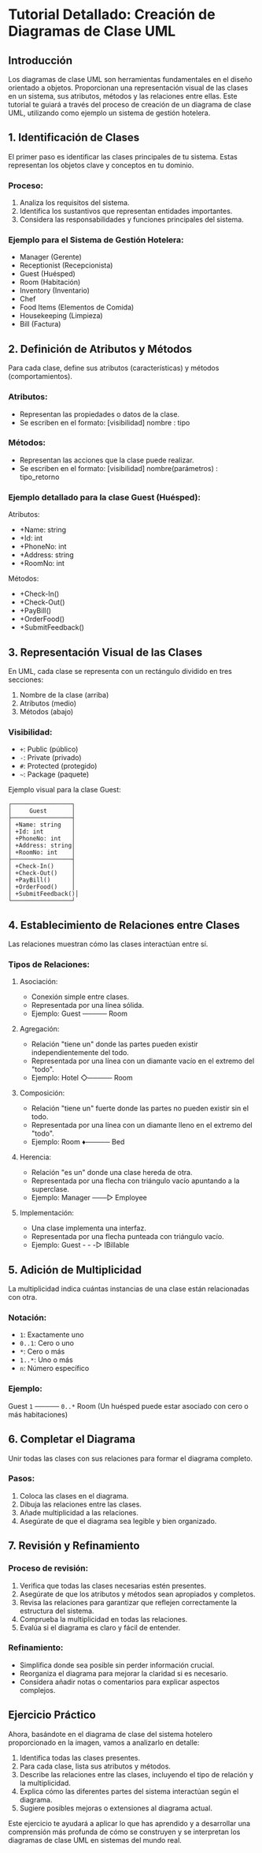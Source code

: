# Tutorial Detallado: Creación de Diagramas de Clase UML

## Introducción

Los diagramas de clase UML son herramientas fundamentales en el diseño orientado a objetos. Proporcionan una representación visual de las clases en un sistema, sus atributos, métodos y las relaciones entre ellas. Este tutorial te guiará a través del proceso de creación de un diagrama de clase UML, utilizando como ejemplo un sistema de gestión hotelera.

## 1. Identificación de Clases

El primer paso es identificar las clases principales de tu sistema. Estas representan los objetos clave y conceptos en tu dominio.

### Proceso:
1. Analiza los requisitos del sistema.
2. Identifica los sustantivos que representan entidades importantes.
3. Considera las responsabilidades y funciones principales del sistema.

### Ejemplo para el Sistema de Gestión Hotelera:
- Manager (Gerente)
- Receptionist (Recepcionista)
- Guest (Huésped)
- Room (Habitación)
- Inventory (Inventario)
- Chef
- Food Items (Elementos de Comida)
- Housekeeping (Limpieza)
- Bill (Factura)

## 2. Definición de Atributos y Métodos

Para cada clase, define sus atributos (características) y métodos (comportamientos).

### Atributos:
- Representan las propiedades o datos de la clase.
- Se escriben en el formato: [visibilidad] nombre : tipo

### Métodos:
- Representan las acciones que la clase puede realizar.
- Se escriben en el formato: [visibilidad] nombre(parámetros) : tipo_retorno

### Ejemplo detallado para la clase Guest (Huésped):

Atributos:
- +Name: string
- +Id: int
- +PhoneNo: int
- +Address: string
- +RoomNo: int

Métodos:
- +Check-In()
- +Check-Out()
- +PayBill()
- +OrderFood()
- +SubmitFeedback()

## 3. Representación Visual de las Clases

En UML, cada clase se representa con un rectángulo dividido en tres secciones:

1. Nombre de la clase (arriba)
2. Atributos (medio)
3. Métodos (abajo)

### Visibilidad:
- `+`: Public (público)
- `-`: Private (privado)
- `#`: Protected (protegido)
- `~`: Package (paquete)

Ejemplo visual para la clase Guest:

```
┌─────────────────┐
│     Guest       │
├─────────────────┤
│ +Name: string   │
│ +Id: int        │
│ +PhoneNo: int   │
│ +Address: string│
│ +RoomNo: int    │
├─────────────────┤
│ +Check-In()     │
│ +Check-Out()    │
│ +PayBill()      │
│ +OrderFood()    │
│ +SubmitFeedback()│
└─────────────────┘
```


## 4. Establecimiento de Relaciones entre Clases

Las relaciones muestran cómo las clases interactúan entre sí.

### Tipos de Relaciones:

1. Asociación: 
   - Conexión simple entre clases.
   - Representada por una línea sólida.
   - Ejemplo: Guest ───── Room

2. Agregación:
   - Relación "tiene un" donde las partes pueden existir independientemente del todo.
   - Representada por una línea con un diamante vacío en el extremo del "todo".
   - Ejemplo: Hotel ◇───── Room

3. Composición:
   - Relación "tiene un" fuerte donde las partes no pueden existir sin el todo.
   - Representada por una línea con un diamante lleno en el extremo del "todo".
   - Ejemplo: Room ♦───── Bed

4. Herencia:
   - Relación "es un" donde una clase hereda de otra.
   - Representada por una flecha con triángulo vacío apuntando a la superclase.
   - Ejemplo: Manager ───▷ Employee

5. Implementación:
   - Una clase implementa una interfaz.
   - Representada por una flecha punteada con triángulo vacío.
   - Ejemplo: Guest - - -▷ IBillable

## 5. Adición de Multiplicidad

La multiplicidad indica cuántas instancias de una clase están relacionadas con otra.

### Notación:
- `1`: Exactamente uno
- `0..1`: Cero o uno
- `*`: Cero o más
- `1..*`: Uno o más
- `n`: Número específico

### Ejemplo:
Guest `1` ───── `0..*` Room
(Un huésped puede estar asociado con cero o más habitaciones)


## 6. Completar el Diagrama

Unir todas las clases con sus relaciones para formar el diagrama completo.

### Pasos:
1. Coloca las clases en el diagrama.
2. Dibuja las relaciones entre las clases.
3. Añade multiplicidad a las relaciones.
4. Asegúrate de que el diagrama sea legible y bien organizado.

## 7. Revisión y Refinamiento

### Proceso de revisión:
1. Verifica que todas las clases necesarias estén presentes.
2. Asegúrate de que los atributos y métodos sean apropiados y completos.
3. Revisa las relaciones para garantizar que reflejen correctamente la estructura del sistema.
4. Comprueba la multiplicidad en todas las relaciones.
5. Evalúa si el diagrama es claro y fácil de entender.

### Refinamiento:
- Simplifica donde sea posible sin perder información crucial.
- Reorganiza el diagrama para mejorar la claridad si es necesario.
- Considera añadir notas o comentarios para explicar aspectos complejos.

## Ejercicio Práctico

Ahora, basándote en el diagrama de clase del sistema hotelero proporcionado en la imagen, vamos a analizarlo en detalle:

1. Identifica todas las clases presentes.
2. Para cada clase, lista sus atributos y métodos.
3. Describe las relaciones entre las clases, incluyendo el tipo de relación y la multiplicidad.
4. Explica cómo las diferentes partes del sistema interactúan según el diagrama.
5. Sugiere posibles mejoras o extensiones al diagrama actual.

Este ejercicio te ayudará a aplicar lo que has aprendido y a desarrollar una comprensión más profunda de cómo se construyen y se interpretan los diagramas de clase UML en sistemas del mundo real.